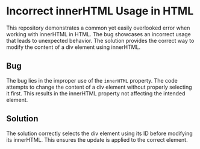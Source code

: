 # Incorrect innerHTML Usage in HTML

This repository demonstrates a common yet easily overlooked error when working with innerHTML in HTML.
The bug showcases an incorrect usage that leads to unexpected behavior. The solution provides the correct way to modify the content of a div element using innerHTML.

## Bug
The bug lies in the improper use of the `innerHTML` property. The code attempts to change the content of a div element without properly selecting it first.  This results in the innerHTML property not affecting the intended element.

## Solution
The solution correctly selects the div element using its ID before modifying its innerHTML. This ensures the update is applied to the correct element.